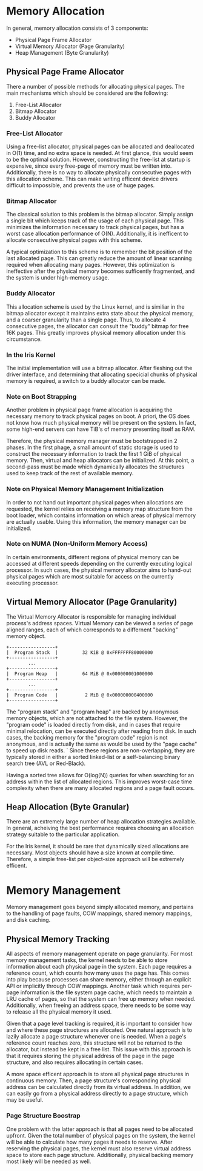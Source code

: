 # Memory Allocation

In general, memory allocation consists of 3 components:

- Physical Page Frame Allocator
- Virtual Memory Allocator (Page Granularity)
- Heap Management (Byte Granularity)

## Physical Page Frame Allocator

There a number of possible methods for allocating physical pages. The main
mechanisms which should be considered are the following:

1. Free-List Allocator
1. Bitmap Allocator
1. Buddy Allocator

### Free-List Allocator

Using a free-list allocator, physical pages can be allocated and
deallocated in O(1) time, and no extra space is needed. At first
glance, this would seem to be the optimal solution. However, constructing
the free-list at startup is expensive, since every free-page of
memory must be written into. Additionally, there is no way to allocate
physically consecutive pages with this allocation scheme. This can make
writing efficent device drivers difficult to impossible, and prevents the
use of huge pages.

### Bitmap Allocator

The classical solution to this problem is the bitmap allocator. Simply assign
a single bit which keeps track of the usage of each physical page. This
minimizes the information necessary to track physical pages, but has a
worst case allocation performance of O(N). Additionally, it is inefficent
to allocate consecutive physical pages with this scheme.

A typical optimization to this scheme is to remember the bit position of the
last allocated page. This can greatly reduce the amount of linear scanning
required when allocating many pages. However, this optimization is ineffective
after the physical memory becomes sufficently fragmented, and the system is
under high-memory usage.

### Buddy Allocator

This allocation scheme is used by the Linux kernel, and is similiar in the
bitmap allocator except it maintains extra state about the physical memory,
and a coarser granularity than a single page. Thus, to allocate 4 consecutive
pages, the allocator can consult the "buddy" bitmap for free 16K pages. This
greatly improves physical memory allocation under this circumstance.

### In the Iris Kernel

The initial implementation will use a bitmap allocator. After fleshing out
the driver interface, and determining that allocating specicial chunks of
physical memory is required, a switch to a buddy allocator can be made.

### Note on Boot Strapping

Another problem in physical page frame allocation is acquiring the necessary
memory to track physical pages on boot. A priori, the OS does not know how
much physical memory will be present on the system. In fact, some high-end
servers can have TiB's of memory presenting itself as RAM.

Therefore, the physical memory manager must be bootstrapped in 2 phases.
In the first phage, a small amount of static storage is used to construct
the necessary information to track the first 1 GiB of physical memory. Then,
virtual and heap allocators can be initialized. At this point, a second-pass
must be made which dynamically allocates the structures used to keep track of
the rest of available memory.

### Note on Physical Memory Management Initialization

In order to not hand out important physical pages when allocations are requested,
the kernel relies on receiving a memory map structure from the boot loader,
which contains information on which areas of physical memory are actually
usable. Using this information, the memory manager can be initialized.

### Note on NUMA (Non-Uniform Memory Access)

In certain environments, different regions of physical memory can be accessed
at different speeds depending on the currently executing logical processor.
In such cases, the physical memory allocator aims to hand-out physical pages
which are most suitable for access on the currently executing processor.

## Virtual Memory Allocator (Page Granularity)

The Virtual Memory Allocator is responsible for managing individual process's
address spaces. Virtual Memory can be viewed a series of page aligned ranges,
each of which corresponds to a differnent "backing" memory object.

```
+-----------------+
|  Program Stack  |         32 KiB @ 0xFFFFFFF80000000
+-----------------+
        ...
+-----------------+
|  Program Heap   |         64 MiB @ 0x000000001000000
+-----------------+
        ...
+-----------------+
|  Program Code   |          2 MiB @ 0x000000000400000
+-----------------+
```

The "program stack" and "program heap" are backed by anonymous memory objects,
which are not attached to the file system. However, the "program code" is loaded
directly from disk, and in cases that require minimal relocation, can be
executed directly after reading from disk. In such cases, the backing memory for
the "program code" region is not anonymous, and is actually the same as would be
used by the "page cache" to speed up disk reads.
`
Since these regions are non-overlapping, they are typically stored in either
a sorted linked-list or a self-balancing binary search tree (AVL or Red-Black).

Having a sorted tree allows for O(log(N)) queries for when searching for an
address within the list of allocated regions. This improves worst-case time
complexity when there are many allocated regions and a page fault occurs.

## Heap Allocation (Byte Granular)

There are an extremely large number of heap allocation strategies available. In
general, acheiving the best performance requires choosing an allocation strategy
suitable to the particular application.

For the Iris kernel, it should be rare that dynamically sized allocations are
necessary. Most objects should have a size known at compile time. Therefore,
a simple free-list per object-size approach will be extremely efficent.

# Memory Management

Memory management goes beyond simply allocated memory, and pertains to the
handling of page faults, COW mappings, shared memory mappings, and disk caching.

## Physical Memory Tracking

All aspects of memory management operate on page granularity. For most memory management tasks, the kernel needs to be
able to store information about each physical page in the system. Each page requires a reference count, which counts
how many uses the page has. This comes into play because processes can share memory, either through an explicit API or
implicitly through COW mappings. Another task which requires per-page information is the file system page cache, which
needs to maintain a LRU cache of pages, so that the system can free up memory when needed. Additionally, when freeing an
address space, there needs to be some way to release all the physical memory it used.

Given that a page level tracking is required, it is important to consider how and where these page structures are
allocated. One natural approach is to lazily allocate a page structure whenever one is needed. When a page's reference
count reaches zero, this structure will not be returned to the allocator, but instead be kept in a free list. This issue
with this approach is that it requires storing the physical address of the page in the page structure, and also requires
allocating in certain cases.

A more space efficent approach is to store all physical page structures in continuous memory. Then, a page structure's
corresponding physical address can be calculated directly from its virtual address. In addition, we can easily go from a
physical address directly to a page structure, which may be useful.

### Page Structure Boostrap

One problem with the latter approach is that all pages need to be allocated upfront. Given the total number of physical
pages on the system, the kernel will be able to calculate how many pages it needs to reserve. After reserving the
physical pages, the kernel must also reserve virtual address space to store each page structure. Additionally, physical
backing memory most likely will be needed as well.
